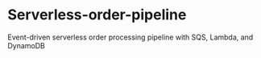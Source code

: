 # Serverless-order-pipeline
Event-driven serverless order processing pipeline with SQS, Lambda, and DynamoDB
